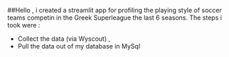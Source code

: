 ##Hello ,
i created a streamlit app for profiling the playing style of soccer teams competin in the Greek
Superleague the last 6 seasons.
The steps i took were :
- Collect the data (via Wyscout) ,
- Pull the data out of my database in MySql
